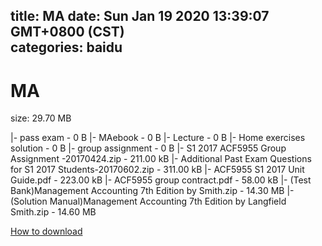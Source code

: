 
title: MA
date: Sun Jan 19 2020 13:39:07 GMT+0800 (CST)    
categories: baidu
---

# MA
size: 29.70 MB
 
 
|- pass exam - 0 B
|- MAebook - 0 B
|- Lecture - 0 B
|- Home exercises solution - 0 B
|- group assignment - 0 B
|- S1 2017 ACF5955 Group Assignment -20170424.zip - 211.00 kB
|- Additional Past Exam Questions for S1 2017 Students-20170602.zip - 311.00 kB
|- ACF5955 S1 2017 Unit Guide.pdf - 223.00 kB
|- ACF5955 group contract.pdf - 58.00 kB
|- (Test Bank)Management Accounting 7th Edition by Smith.zip - 14.30 MB
|- (Solution Manual)Management Accounting 7th Edition by Langfield Smith.zip - 14.60 MB

[How to download](https://bpcam.bemobtrk.com/go/2ceec3aa-1ca2-46d6-b9ff-aaa5c184517c?jno=2904)